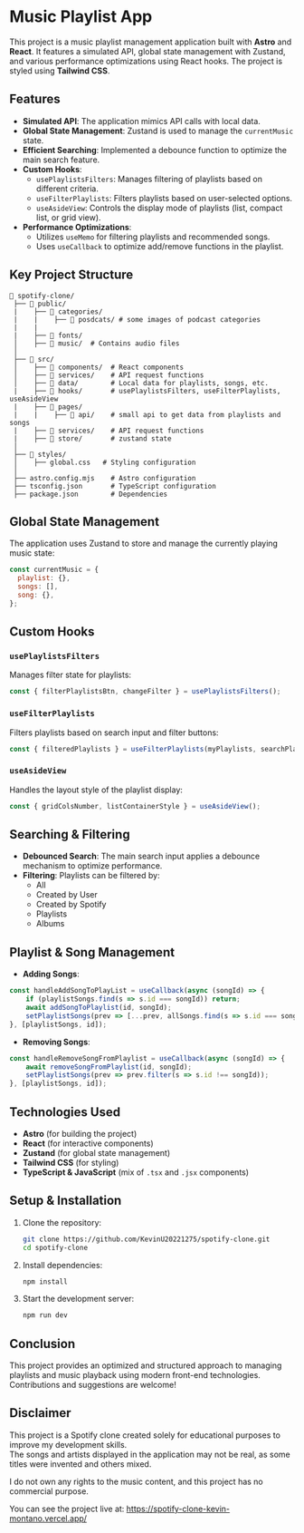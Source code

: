 # Music Playlist App

This project is a music playlist management application built with **Astro** and **React**. It features a simulated API, global state management with Zustand, and various performance optimizations using React hooks. The project is styled using **Tailwind CSS**.

## Features

- **Simulated API**: The application mimics API calls with local data.
- **Global State Management**: Zustand is used to manage the `currentMusic` state.
- **Efficient Searching**: Implemented a debounce function to optimize the main search feature.
- **Custom Hooks**:
  - `usePlaylistsFilters`: Manages filtering of playlists based on different criteria.
  - `useFilterPlaylists`: Filters playlists based on user-selected options.
  - `useAsideView`: Controls the display mode of playlists (list, compact list, or grid view).
- **Performance Optimizations**:
  - Utilizes `useMemo` for filtering playlists and recommended songs.
  - Uses `useCallback` to optimize add/remove functions in the playlist.

## Key Project Structure

```
📁 spotify-clone/
 ├── 📁 public/
 |    ├── 📁 categories/
 |    |    ├── 📁 posdcats/ # some images of podcast categories
 |    |
 |    ├── 📁 fonts/          
 │    ├── 📁 music/  # Contains audio files
 │
 ├── 📁 src/
 │    ├── 📁 components/  # React components
 │    ├── 📁 services/    # API request functions
 │    ├── 📁 data/        # Local data for playlists, songs, etc.
 |    ├── 📁 hooks/       # usePlaylistsFilters, useFilterPlaylists, useAsideView
 |    ├── 📁 pages/
 |    |    ├── 📁 api/    # small api to get data from playlists and songs
 |    ├── 📁 services/    # API request functions
 |    ├── 📁 store/       # zustand state
 │
 ├── 📁 styles/
 │    ├── global.css   # Styling configuration
 │
 ├── astro.config.mjs    # Astro configuration
 ├── tsconfig.json       # TypeScript configuration
 ├── package.json        # Dependencies
```

## Global State Management

The application uses Zustand to store and manage the currently playing music state:

```js
const currentMusic = {
  playlist: {},
  songs: [],
  song: {},
};
```

## Custom Hooks

### `usePlaylistsFilters`
Manages filter state for playlists:
```js
const { filterPlaylistsBtn, changeFilter } = usePlaylistsFilters();
```

### `useFilterPlaylists`
Filters playlists based on search input and filter buttons:
```js
const { filteredPlaylists } = useFilterPlaylists(myPlaylists, searchPlaylist, filterPlaylistsBtn);
```

### `useAsideView`
Handles the layout style of the playlist display:
```js
const { gridColsNumber, listContainerStyle } = useAsideView();
```

## Searching & Filtering

- **Debounced Search**: The main search input applies a debounce mechanism to optimize performance.
- **Filtering**: Playlists can be filtered by:
  - All
  - Created by User
  - Created by Spotify
  - Playlists
  - Albums

## Playlist & Song Management

- **Adding Songs**:
```js
const handleAddSongToPlayList = useCallback(async (songId) => {
    if (playlistSongs.find(s => s.id === songId)) return;
    await addSongToPlaylist(id, songId);
    setPlaylistSongs(prev => [...prev, allSongs.find(s => s.id === songId)]);
}, [playlistSongs, id]);
```

- **Removing Songs**:
```js
const handleRemoveSongFromPlaylist = useCallback(async (songId) => {
    await removeSongFromPlaylist(id, songId);
    setPlaylistSongs(prev => prev.filter(s => s.id !== songId));
}, [playlistSongs, id]);
```

## Technologies Used

- **Astro** (for building the project)
- **React** (for interactive components)
- **Zustand** (for global state management)
- **Tailwind CSS** (for styling)
- **TypeScript & JavaScript** (mix of `.tsx` and `.jsx` components)

## Setup & Installation

1. Clone the repository:
   ```sh
   git clone https://github.com/KevinU20221275/spotify-clone.git
   cd spotify-clone
   ```
2. Install dependencies:
   ```sh
   npm install
   ```
3. Start the development server:
   ```sh
   npm run dev
   ```

## Conclusion

This project provides an optimized and structured approach to managing playlists and music playback using modern front-end technologies. Contributions and suggestions are welcome!

## Disclaimer  

This project is a Spotify clone created solely for educational purposes to improve my development skills.  
The songs and artists displayed in the application may not be real, as some titles were invented and others mixed.  

I do not own any rights to the music content, and this project has no commercial purpose.

You can see the project live at: https://spotify-clone-kevin-montano.vercel.app/



